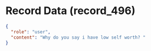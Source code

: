 # Record Data (record_496)

```json
{
  "role": "user",
  "content": "Why do you say i have low self worth? "
}
```
